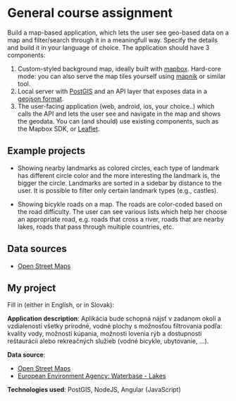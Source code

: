 # General course assignment

Build a map-based application, which lets the user see geo-based data on a map and filter/search through it in a meaningfull way. Specify the details and build it in your language of choice. The application should have 3 components:

1. Custom-styled background map, ideally built with [mapbox](http://mapbox.com). Hard-core mode: you can also serve the map tiles yourself using [mapnik](http://mapnik.org/) or similar tool.
2. Local server with [PostGIS](http://postgis.net/) and an API layer that exposes data in a [geojson format](http://geojson.org/).
3. The user-facing application (web, android, ios, your choice..) which calls the API and lets the user see and navigate in the map and shows the geodata. You can (and should) use existing components, such as the Mapbox SDK, or [Leaflet](http://leafletjs.com/).

## Example projects

- Showing nearby landmarks as colored circles, each type of landmark has different circle color and the more interesting the landmark is, the bigger the circle. Landmarks are sorted in a sidebar by distance to the user. It is possible to filter only certain landmark types (e.g., castles).

- Showing bicykle roads on a map. The roads are color-coded based on the road difficulty. The user can see various lists which help her choose an appropriate road, e.g. roads that cross a river, roads that are nearby lakes, roads that pass through multiple countries, etc.

## Data sources

- [Open Street Maps](https://www.openstreetmap.org/)

## My project

Fill in (either in English, or in Slovak):

**Application description**: Aplikácia bude schopná nájsť v zadanom okolí a vzdialenosti všetky prírodné, vodné plochy s možnosťou filtrovania podľa: kvality vody, možnosti kúpania, možnosti lovenia rýb a dostupnosti reštaurácii alebo rekreačných služieb (vodné bicykle, ubytovanie, ...). 

**Data source**: 
- [Open Street Maps](https://www.openstreetmap.org/)
- [European Environment Agency: Waterbase - Lakes](https://www.eea.europa.eu/data-and-maps/data/waterbase-lakes-10)

**Technologies used**: PostGIS, NodeJS, Angular (JavaScript)

